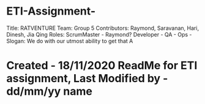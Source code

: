 # ETI-Assignment-
Title: RATVENTURE
Team: Group 5
Contributors: Raymond, Saravanan, Hari, Dinesh, Jia Qing
Roles:
ScrumMaster - Raymond? 
Developer -
QA -
Ops -
Slogan: We do with our utmost ability to get that A
# Created - 18/11/2020 ReadMe for ETI assignment, Last Modified by - dd/mm/yy name
